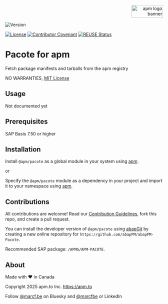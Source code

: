 <div align="right">
  <picture>
    <img width="100" height="40" alt="apm logo banner" src="https://github.com/abapPM/abapPM/blob/main/img/apm_banner.png?raw=true&ver=1.0.0">
  </picture>
</div>

![Version](https://img.shields.io/endpoint?url=https://shield.abappm.com/github/abapPM/abapPM-Pacote/src/%2523apmg%2523if_pacote.intf.abap/c_version&label=Version&color=blue)

[![License](https://img.shields.io/github/license/abapPM/abapPM-Pacote?label=License&color=success)](LICENSE)
[![Contributor Covenant](https://img.shields.io/badge/Contributor%20Covenant-2.1-4baaaa.svg?color=success)](https://github.com/abapPM/.github/blob/main/CODE_OF_CONDUCT.md)
[![REUSE Status](https://api.reuse.software/badge/github.com/abapPM/abapPM-Pacote)](https://api.reuse.software/info/github.com/abapPM/abapPM-Pacote)

# Pacote for apm

Fetch package manifests and tarballs from the apm registry

NO WARRANTIES, [MIT License](LICENSE)

## Usage

Not documented yet

## Prerequisites

SAP Basis 7.50 or higher

## Installation

Install `@apm/pacote` as a global module in your system using [apm](https://abappm.com).

or

Specify the `@apm/pacote` module as a dependency in your project and import it to your namespace using [apm](https://abappm.com).

## Contributions

All contributions are welcome! Read our [Contribution Guidelines](CONTRIBUTING.md), fork this repo, and create a pull request.

You can install the developer version of `@apm/pacote` using [abapGit](https://github.com/abapGit/abapGit) by creating a new online repository for `https://github.com/abapPM/abapPM-Pacote`.

Recommended SAP package: `/APMG/APM-PACOTE`.

## About

Made with ❤ in Canada

Copyright 2025 apm.to Inc. <https://apm.to>

Follow [@marcf.be](https://bsky.app/profile/marcf.be) on Bluesky and [@marcfbe](https://linkedin.com/in/marcfbe) or LinkedIn
